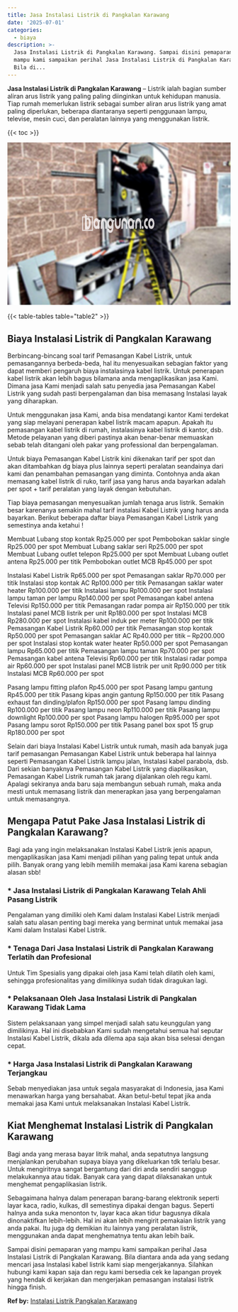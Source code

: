 ```yaml
---
title: Jasa Instalasi Listrik di Pangkalan Karawang
date: '2025-07-01'
categories:
  - biaya
description: >-
  Jasa Instalasi Listrik di Pangkalan Karawang. Sampai disini pemaparan yang
  mampu kami sampaikan perihal Jasa Instalasi Listrik di Pangkalan Karawang.
  Bila di...
---
```


**Jasa Instalasi Listrik di Pangkalan Karawang** – Listrik ialah bagian sumber aliran arus listrik yang paling paling diinginkan untuk kehidupan manusia. Tiap rumah memerlukan listrik sebagai sumber aliran arus listrik yang amat paling diperlukan, beberapa diantaranya seperti penggunaan lampu, televise, mesin cuci, dan peralatan lainnya yang menggunakan listrik.

{{< toc >}}

![Jasa Instalasi Listrik di Pangkalan Karawang](/images/instalasi-listrik-murah01.png)

{{< table-tables table="table2" >}}

## Biaya Instalasi Listrik di Pangkalan Karawang

Berbincang-bincang soal tarif Pemasangan Kabel Listrik, untuk pemasangannya berbeda-beda, hal itu menyesuaikan sebagian faktor yang dapat memberi pengaruh biaya instalasinya kabel listrik. Untuk penerapan kabel listrik akan lebih bagus bilamana anda mengaplikasikan jasa Kami. Dimana jasa Kami menjadi salah satu penyedia jasa Pemasangan Kabel Listrik yang sudah pasti berpengalaman dan bisa memasang Instalasi layak yang diharapkan.

Untuk menggunakan jasa Kami, anda bisa mendatangi kantor Kami terdekat yang siap melayani penerapan kabel listrik macam apapun. Apakah itu pemasangan kabel listrik di rumah, instalasinya kabel listrik di kantor, dsb. Metode pelayanan yang diberi pastinya akan benar-benar memuaskan sebab telah ditangani oleh pakar yang professional dan berpengalaman.

Untuk biaya Pemasangan Kabel Listrik kini dikenakan tarif per spot dan akan ditambahkan dg biaya plus lainnya seperti peralatan seandainya dari kami dan penambahan pemasangan yang diminta. Contohnya anda akan memasang kabel listrik di ruko, tarif jasa yang harus anda bayarkan adalah per spot + tarif peralatan yang layak dengan kebutuhan.

Tiap biaya pemasangan menyesuaikan jumlah tenaga arus listrik. Semakin besar karenanya semakin mahal tarif instalasi Kabel Listrik yang harus anda bayarkan. Berikut beberapa daftar biaya Pemasangan Kabel Listrik yang semestinya anda ketahui !

Membuat Lubang stop kontak Rp25.000 per spot Pembobokan saklar single Rp25.000 per spot Membuat Lubang saklar seri Rp25.000 per spot Membuat Lubang outlet telepon Rp25.000 per spot Membuat Lubang outlet antena Rp25.000 per titik Pembobokan outlet MCB Rp45.000 per spot

Instalasi Kabel Listrik Rp65.000 per spot Pemasangan saklar Rp70.000 per titik Instalasi stop kontak AC Rp100.000 per titik Pemasangan saklar water heater Rp100.000 per titik Instalasi lampu Rp100.000 per spot Instalasi lampu taman per lampu Rp140.000 per spot Pemasangan kabel antena Televisi Rp150.000 per titik Pemasangan radar pompa air Rp150.000 per titik Instalasi panel MCB listrik per unit Rp180.000 per spot Instalasi MCB Rp280.000 per spot Instalasi kabel induk per meter Rp100.000 per titik Pemasangan Kabel Listrik Rp60.000 per titik Pemasangan stop kontak Rp50.000 per spot Pemasangan saklar AC Rp40.000 per titik – Rp200.000 per spot Instalasi stop kontak water heater Rp50.000 per spot Pemasangan lampu Rp65.000 per titik Pemasangan lampu taman Rp70.000 per spot Pemasangan kabel antena Televisi Rp60.000 per titik Instalasi radar pompa air Rp60.000 per spot Instalasi panel MCB listrik per unit Rp90.000 per titik Instalasi MCB Rp60.000 per spot

Pasang lampu fitting plafon Rp45.000 per spot Pasang lampu gantung Rp45.000 per titik Pasang kipas angin gantung Rp150.000 per titik Pasang exhaust fan dinding/plafon Rp150.000 per spot Pasang lampu dinding Rp100.000 per titik Pasang lampu neon Rp110.000 per titik Pasang lampu downlight Rp100.000 per spot Pasang lampu halogen Rp95.000 per spot Pasang lampu sorot Rp150.000 per titik Pasang panel box spot 15 grup Rp180.000 per spot

Selain dari biaya Instalasi Kabel Listrik untuk rumah, masih ada banyak juga tarif pemasangan Pemasangan Kabel Listrik untuk beberapa hal lainnya seperti Pemasangan Kabel Listrik lampu jalan, Instalasi kabel parabola, dsb. Dari sekian banyaknya Pemasangan Kabel Listrik yang diaplikasikan, Pemasangan Kabel Listrik rumah tak jarang dijalankan oleh regu kami. Apalagi sekiranya anda baru saja membangun sebuah rumah, maka anda mesti untuk memasang listrik dan menerapkan jasa yang berpengalaman untuk memasangnya.

## Mengapa Patut Pake Jasa Instalasi Listrik di Pangkalan Karawang?

Bagi ada yang ingin melaksanakan Instalasi Kabel Listrik jenis apapun, mengaplikasikan jasa Kami menjadi pilihan yang paling tepat untuk anda pilih. Banyak orang yang lebih memilih memakai jasa Kami karena sebagian alasan sbb!

### \* Jasa Instalasi Listrik di Pangkalan Karawang Telah Ahli Pasang Listrik

Pengalaman yang dimiliki oleh Kami dalam Instalasi Kabel Listrik menjadi salah satu alasan penting bagi mereka yang berminat untuk memakai jasa Kami dalam Instalasi Kabel Listrik.

### \* Tenaga Dari Jasa Instalasi Listrik di Pangkalan Karawang Terlatih dan Profesional

Untuk Tim Spesialis yang dipakai oleh jasa Kami telah dilatih oleh kami, sehingga profesionalitas yang dimilikinya sudah tidak diragukan lagi.

### \* Pelaksanaan Oleh Jasa Instalasi Listrik di Pangkalan Karawang Tidak Lama

Sistem pelaksanaan yang simpel menjadi salah satu keunggulan yang dimilikinya. Hal ini disebabkan Kami sudah mengetahui semua hal seputar Instalasi Kabel Listrik, dikala ada dilema apa saja akan bisa selesai dengan cepat.

### \* Harga Jasa Instalasi Listrik di Pangkalan Karawang Terjangkau

Sebab menyediakan jasa untuk segala masyarakat di Indonesia, jasa Kami menawarkan harga yang bersahabat. Akan betul-betul tepat jika anda memakai jasa Kami untuk melaksanakan Instalasi Kabel Listrik.

## Kiat Menghemat Instalasi Listrik di Pangkalan Karawang


Bagi anda yang merasa bayar litrik mahal, anda sepatutnya langsung menjalankan perubahan supaya biaya yang dikeluarkan tdk terlalu besar. Untuk mengiritnya sangat bergantung dari diri anda sendiri sanggup melakukannya atau tidak. Banyak cara yang dapat dilaksanakan untuk menghemat pengaplikasian listrik.

Sebagaimana halnya dalam penerapan barang-barang elektronik seperti layar kaca, radio, kulkas, dll semestinya dipakai dengan bagus. Seperti halnya anda suka menonton tv, layar kaca akan tidur bagusnya dikala dinonaktifkan lebih-lebih. Hal ini akan lebih mengirit pemakaian listrik yang anda pakai. Itu juga dg demikian itu lainnya yang peralatan listrik, menggunakan anda dapat menghematnya tentu akan lebih baik.

Sampai disini pemaparan yang mampu kami sampaikan perihal Jasa Instalasi Listrik di Pangkalan Karawang. Bila diantara anda ada yang sedang mencari jasa Instalasi kabel listrik kami siap mengerjakannya. Silahkan hubungi kami kapan saja dan regu kami bersedia cek ke lapangan proyek yang hendak di kerjakan dan mengerjakan pemasangan instalasi listrik hingga finish.

**Ref by:** [Instalasi Listrik Pangkalan Karawang](https://id.wikipedia.org/wiki/Instalasi)
